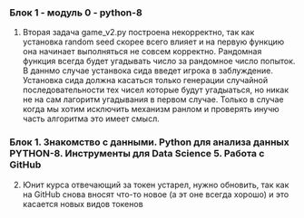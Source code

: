 ### Блок 1 - модуль 0 - python-8
1. Вторая задача game_v2.py построена некорректно, так как установка random seed скорее всего влияет и на первую функцию она начинает выполняться не совсем корректно. Рандомная функция всегда будет угадывать число за рандомное число попыток. В даннмо случае устанвока сида введет игрока в заблуждение. Установка сида должна касаться только генерации случайной последовательности тех чисел которые будут угадыаться, но никак не на сам лагоритм угадывания в первом случае. Только в случае когда мы хотим исключить механизм ранлом и проверять инучю часть алгоритма это имеет смысл.

### Блок 1. Знакомство с данными. Python для анализа данных  PYTHON-8. Инструменты для Data Science  5. Работа с GitHub
2. Юнит курса отвечающий за токен устарел, нужно обновить, так как на GitHub снова вносят что-то новое (а эт оне всегда хорошо) и это касается новых видов токенов